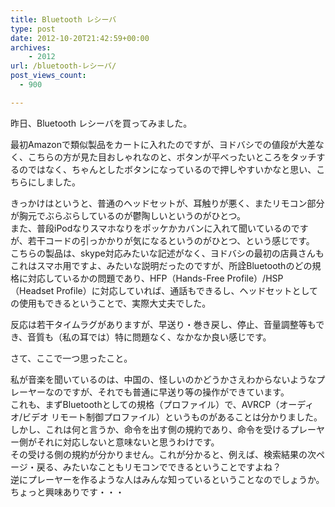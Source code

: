 ```yaml
---
title: Bluetooth レシーバ
type: post
date: 2012-10-20T21:42:59+00:00
archives:
    - 2012
url: /bluetooth-レシーバ/
post_views_count:
  - 900

---
```

昨日、Bluetooth レシーバを買ってみました。



最初Amazonで類似製品をカートに入れたのですが、ヨドバシでの値段が大差なく、こちらの方が見た目おしゃれなのと、ボタンが平べったいところをタッチするのではなく、ちゃんとしたボタンになっているので押しやすいかなと思い、こちらにしました。

きっかけはというと、普通のヘッドセットが、耳触りが悪く、またリモコン部分が胸元でぶらぶらしているのが鬱陶しいというのがひとつ。  
また、普段iPodなりスマホなりをポッケかカバンに入れて聞いているのですが、若干コードの引っかかりが気になるというのがひとつ、という感じです。  
こちらの製品は、skype対応みたいな記述がなく、ヨドバシの最初の店員さんもこれはスマホ用ですよ、みたいな説明だったのですが、所詮Bluetoothのどの規格に対応しているかの問題であり、HFP（Hands-Free Profile）/HSP（Headset Profile）に対応していれば、通話もできるし、ヘッドセットとしての使用もできるということで、実際大丈夫でした。

反応は若干タイムラグがありますが、早送り・巻き戻し、停止、音量調整等もでき、音質も（私の耳では）特に問題なく、なかなか良い感じです。

さて、ここで一つ思ったこと。

私が音楽を聞いているのは、中国の、怪しいのかどうかさえわからないようなプレーヤーなのですが、それでも普通に早送り等の操作ができています。  
これも、まずBluetoothとしての規格（プロファイル）で、AVRCP（オーディオ/ビデオ リモート制御プロファイル）というものがあることは分かりました。  
しかし、これは何と言うか、命令を出す側の規約であり、命令を受けるプレーヤー側がそれに対応しないと意味ないと思うわけです。  
その受ける側の規約が分かりません。これが分かると、例えば、検索結果の次ページ・戻る、みたいなこともリモコンでできるということですよね？  
逆にプレーヤーを作るような人はみんな知っているということなのでしょうか。ちょっと興味ありです・・・